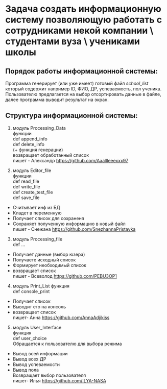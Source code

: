 ﻿# Задача создать информационную систему позволяющую работать с сотрудниками некой компании \ студентами вуза \ учениками школы


## Порядок работы информационной системы: 

Программа генерирует (или уже имеет) готовый файл *school_list* который содержит например ID, ФИО, ДР, успеваемость, пол ученика. Пользователю предлагается на выбор отсортировать данные в файле, далее программа выводит результат на экран.  

## Структура информационной системы: 

1. модуль Processing_Data  
функции  
def append_info\
def delete_info\
(+ функция генерации)\
возвращает обработанный список  
пишет - Александр https://github.com/Aaallleeexxx97

2. модуль Editor_file  
функции  
def read_file\
def write_file\
def create_test_file\
def save_file
- Считывает инф из БД
- Кладет в переменную
- Получает список для сохраненя
- Сохраняет полученную информацию в новый файл  
пишет - Снежана https://github.com/SnezhannaPristavka 

3. модуль Processing_file  
def ...
- Получает данные (выбор юзера)
- Получаете исходный список
- Формирует необходимый список
- возвращает список  
пишет - Всеволод https://github.com/PEBU3OP1

4. модуль Print_List 
функция  
def console_print  
- Получает список 
- Выводит его на консоль
- возвращает список  
пишет- Анна https://github.com/AnnaAdjikiss

5. модуль User_Interface  
функция  
def user_choice  
Обращается к  пользователю для выбора режима
- Вывод всей информации
- Вывод всех ДР
- Вывод успеваемости
- Вывод пола   
Возвращает выбор пользователя  
пишет- Илья https://github.com/ILYA-NASA

